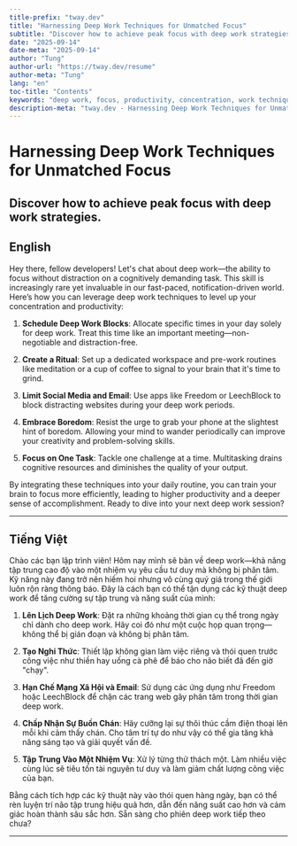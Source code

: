```yaml
---
title-prefix: "tway.dev"
title: "Harnessing Deep Work Techniques for Unmatched Focus"
subtitle: "Discover how to achieve peak focus with deep work strategies."
date: "2025-09-14"
date-meta: "2025-09-14"
author: "Tung"
author-url: "https://tway.dev/resume"
author-meta: "Tung"
lang: "en"
toc-title: "Contents"
keywords: "deep work, focus, productivity, concentration, work techniques"
description-meta: "tway.dev - Harnessing Deep Work Techniques for Unmatched Focus - Discover how to achieve peak focus with deep work strategies."
---
```


# Harnessing Deep Work Techniques for Unmatched Focus
## Discover how to achieve peak focus with deep work strategies.

## English
Hey there, fellow developers! Let's chat about deep work—the ability to focus without distraction on a cognitively demanding task. This skill is increasingly rare yet invaluable in our fast-paced, notification-driven world. Here’s how you can leverage deep work techniques to level up your concentration and productivity:

1. **Schedule Deep Work Blocks**: Allocate specific times in your day solely for deep work. Treat this time like an important meeting—non-negotiable and distraction-free.

2. **Create a Ritual**: Set up a dedicated workspace and pre-work routines like meditation or a cup of coffee to signal to your brain that it's time to grind.

3. **Limit Social Media and Email**: Use apps like Freedom or LeechBlock to block distracting websites during your deep work periods.

4. **Embrace Boredom**: Resist the urge to grab your phone at the slightest hint of boredom. Allowing your mind to wander periodically can improve your creativity and problem-solving skills.

5. **Focus on One Task**: Tackle one challenge at a time. Multitasking drains cognitive resources and diminishes the quality of your output.

By integrating these techniques into your daily routine, you can train your brain to focus more efficiently, leading to higher productivity and a deeper sense of accomplishment. Ready to dive into your next deep work session?

---

## Tiếng Việt
Chào các bạn lập trình viên! Hôm nay mình sẽ bàn về deep work—khả năng tập trung cao độ vào một nhiệm vụ yêu cầu tư duy mà không bị phân tâm. Kỹ năng này đang trở nên hiếm hoi nhưng vô cùng quý giá trong thế giới luôn rộn ràng thông báo. Đây là cách bạn có thể tận dụng các kỹ thuật deep work để tăng cường sự tập trung và năng suất của mình:

1. **Lên Lịch Deep Work**: Đặt ra những khoảng thời gian cụ thể trong ngày chỉ dành cho deep work. Hãy coi đó như một cuộc họp quan trọng—không thể bị gián đoạn và không bị phân tâm.

2. **Tạo Nghi Thức**: Thiết lập không gian làm việc riêng và thói quen trước công việc như thiền hay uống cà phê để báo cho não biết đã đến giờ "chạy".

3. **Hạn Chế Mạng Xã Hội và Email**: Sử dụng các ứng dụng như Freedom hoặc LeechBlock để chặn các trang web gây phân tâm trong thời gian deep work.

4. **Chấp Nhận Sự Buồn Chán**: Hãy cưỡng lại sự thôi thúc cầm điện thoại lên mỗi khi cảm thấy chán. Cho tâm trí tự do như vậy có thể gia tăng khả năng sáng tạo và giải quyết vấn đề.

5. **Tập Trung Vào Một Nhiệm Vụ**: Xử lý từng thử thách một. Làm nhiều việc cùng lúc sẽ tiêu tốn tài nguyên tư duy và làm giảm chất lượng công việc của bạn.

Bằng cách tích hợp các kỹ thuật này vào thói quen hàng ngày, bạn có thể rèn luyện trí não tập trung hiệu quả hơn, dẫn đến năng suất cao hơn và cảm giác hoàn thành sâu sắc hơn. Sẵn sàng cho phiên deep work tiếp theo chưa?

---
